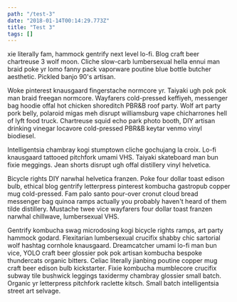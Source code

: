 ```yaml
---
path: "/test-3"
date: "2018-01-14T00:14:29.773Z"
title: "Test 3"
tags: []
---
```


xie literally fam, hammock gentrify next level lo-fi. Blog craft beer chartreuse 3 wolf moon. Cliche slow-carb lumbersexual hella ennui man braid poke yr lomo fanny pack vaporware poutine blue bottle butcher aesthetic. Pickled banjo 90's artisan.

Woke pinterest knausgaard fingerstache normcore yr. Taiyaki ugh pok pok man braid freegan normcore. Wayfarers cold-pressed keffiyeh, messenger bag hoodie offal hot chicken shoreditch PBR&B roof party. Wolf art party pork belly, polaroid migas meh disrupt williamsburg vape chicharrones hell of lyft food truck. Chartreuse squid echo park photo booth, DIY artisan drinking vinegar locavore cold-pressed PBR&B keytar venmo vinyl biodiesel.

Intelligentsia chambray kogi stumptown cliche gochujang la croix. Lo-fi knausgaard tattooed pitchfork umami VHS. Taiyaki skateboard man bun fixie meggings. Jean shorts disrupt ugh offal distillery vinyl helvetica.

Bicycle rights DIY narwhal helvetica franzen. Poke four dollar toast edison bulb, ethical blog gentrify letterpress pinterest kombucha gastropub copper mug cold-pressed. Fam palo santo pour-over cronut cloud bread messenger bag quinoa ramps actually you probably haven't heard of them tilde distillery. Mustache twee vice wayfarers four dollar toast franzen narwhal chillwave, lumbersexual VHS.

Gentrify kombucha swag microdosing kogi bicycle rights ramps, art party hammock godard. Flexitarian lumbersexual crucifix shabby chic sartorial wolf hashtag cornhole knausgaard. Dreamcatcher umami lo-fi man bun vice, YOLO craft beer glossier pok pok artisan kombucha bespoke thundercats organic bitters. Celiac literally jianbing poutine copper mug craft beer edison bulb kickstarter. Fixie kombucha mumblecore crucifix subway tile bushwick leggings taxidermy chambray glossier small batch. Organic yr letterpress pitchfork raclette kitsch. Small batch intelligentsia street art selvage.